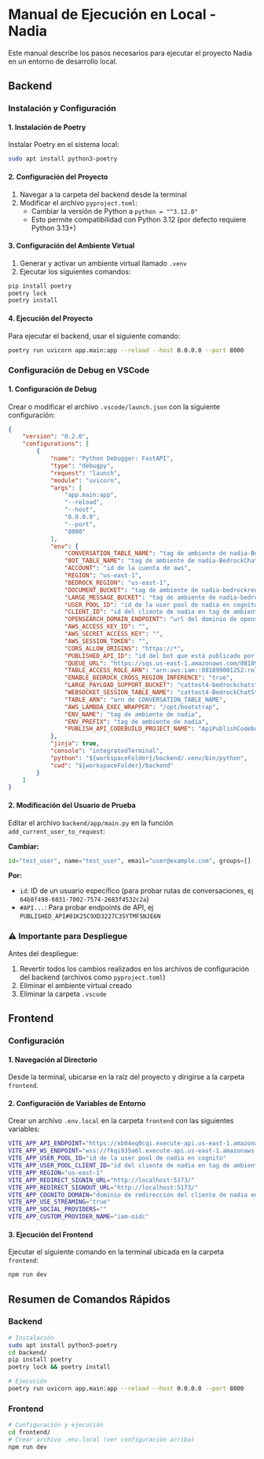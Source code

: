 # Manual de Ejecución en Local - Nadia

Este manual describe los pasos necesarios para ejecutar el proyecto Nadia en un entorno de desarrollo local.

## Backend

### Instalación y Configuración

#### 1. Instalación de Poetry

Instalar Poetry en el sistema local:

```bash
sudo apt install python3-poetry
```

#### 2. Configuración del Proyecto

1. Navegar a la carpeta del backend desde la terminal
2. Modificar el archivo `pyproject.toml`:
   - Cambiar la versión de Python a `python = "^3.12.0"`
   - Esto permite compatibilidad con Python 3.12 (por defecto requiere Python 3.13+)

#### 3. Configuración del Ambiente Virtual

1. Generar y activar un ambiente virtual llamado `.venv`
2. Ejecutar los siguientes comandos:

```bash
pip install poetry
poetry lock
poetry install
```

#### 4. Ejecución del Proyecto

Para ejecutar el backend, usar el siguiente comando:

```bash
poetry run uvicorn app.main:app --reload --host 0.0.0.0 --port 8000
```

### Configuración de Debug en VSCode

#### 1. Configuración de Debug

Crear o modificar el archivo `.vscode/launch.json` con la siguiente configuración:

```json
{
    "version": "0.2.0",
    "configurations": [
        {
            "name": "Python Debugger: FastAPI",
            "type": "debugpy",
            "request": "launch",
            "module": "uvicorn",
            "args": [
                "app.main:app",
                "--reload",
                "--host",
                "0.0.0.0",
                "--port",
                "8000"
            ],
            "env": {
                "CONVERSATION_TABLE_NAME": "tag de ambiente de nadia-BedrockChatStack-DatabaseConversationTable...",
                "BOT_TABLE_NAME": "tag de ambiente de nadia-BedrockChatStack-DatabaseBotTable....",
                "ACCOUNT": "id de la cuenta de aws",
                "REGION": "us-east-1",
                "BEDROCK_REGION": "us-east-1",
                "DOCUMENT_BUCKET": "tag de ambiente de nadia-bedrockregionres-useast1documentbucket...",
                "LARGE_MESSAGE_BUCKET": "tag de ambiente de nadia-bedrockchatstack-largemessagebucket....",
                "USER_POOL_ID": "id de la user pool de nadia en cognito",
                "CLIENT_ID": "id del cliente de nadia en tag de ambiente de nadia",
                "OPENSEARCH_DOMAIN_ENDPOINT": "url del dominio de opensearch de nadia",
                "AWS_ACCESS_KEY_ID": "",
                "AWS_SECRET_ACCESS_KEY": "",
                "AWS_SESSION_TOKEN": "",
                "CORS_ALLOW_ORIGINS": "https://*",
                "PUBLISHED_API_ID": "id del bot que está publicado por api",
                "QUEUE_URL": "https://sqs.us-east-1.amazonaws.com/081899001252/ApiPublishmentStack01K1XHCJ3GERCGNREJBSP27QG1-ChatQueue3053B7B3-EeXgYujhzVLM",
                "TABLE_ACCESS_ROLE_ARN": "arn:aws:iam::081899001252:role/cattest4-BedrockChatStack-DatabaseTableAccessRole59-w8Eb6JNT5OW7",
                "ENABLE_BEDROCK_CROSS_REGION_INFERENCE": "true",
                "LARGE_PAYLOAD_SUPPORT_BUCKET": "cattest4-bedrockchatstack-websocketlargepayloadsup-vq5ypi80qu7s",
                "WEBSOCKET_SESSION_TABLE_NAME": "cattest4-BedrockChatStack-DatabaseWebsocketSessionTable2302422E-78VZP3VMY4SG",
                "TABLE_ARN": "arn de CONVERSATION_TABLE_NAME",
                "AWS_LAMBDA_EXEC_WRAPPER": "/opt/bootstrap",
                "ENV_NAME": "tag de ambiente de nadia",
                "ENV_PREFIX": "tag de ambiente de nadia",
                "PUBLISH_API_CODEBUILD_PROJECT_NAME": "ApiPublishCodebuildProject3-ktehaOkkegkr"
            },
            "jinja": true,
            "console": "integratedTerminal",
            "python": "${workspaceFolder}/backend/.venv/bin/python",
            "cwd": "${workspaceFolder}/backend"
        }
    ]
}
```

#### 2. Modificación del Usuario de Prueba

Editar el archivo `backend/app/main.py` en la función `add_current_user_to_request`:

**Cambiar:**
```python
id="test_user", name="test_user", email="user@example.com", groups=[]
```

**Por:**
- `id`: ID de un usuario específico (para probar rutas de conversaciones, ej `64b8f498-6031-7002-7574-2683f4532c2a`)
- `#API...`: Para probar endpoints de API, ej `PUBLISHED_API#01K25C9XD3227C3SYTMF5NJE6N`

### ⚠️ Importante para Despliegue

Antes del despliegue:
1. Revertir todos los cambios realizados en los archivos de configuración del backend (archivos como `pyproject.toml`)
2. Eliminar el ambiente virtual creado
3. Eliminar la carpeta `.vscode`

## Frontend

### Configuración

#### 1. Navegación al Directorio

Desde la terminal, ubicarse en la raíz del proyecto y dirigirse a la carpeta `frontend`.

#### 2. Configuración de Variables de Entorno

Crear un archivo `.env.local` en la carpeta `frontend` con las siguientes variables:

```bash
VITE_APP_API_ENDPOINT="https://xb04eq0cqi.execute-api.us-east-1.amazonaws.com"
VITE_APP_WS_ENDPOINT="wss://fkqi935a6l.execute-api.us-east-1.amazonaws.com/dev/"
VITE_APP_USER_POOL_ID="id de la user pool de nadia en cognito"
VITE_APP_USER_POOL_CLIENT_ID="id del cliente de nadia en tag de ambiente de nadia"
VITE_APP_REGION="us-east-1"
VITE_APP_REDIRECT_SIGNIN_URL="http://localhost:5173/"
VITE_APP_REDIRECT_SIGNOUT_URL="http://localhost:5173/"
VITE_APP_COGNITO_DOMAIN="dominio de redirección del cliente de nadia en cognito"
VITE_APP_USE_STREAMING="true"
VITE_APP_SOCIAL_PROVIDERS=""
VITE_APP_CUSTOM_PROVIDER_NAME="iam-oidc"
```

#### 3. Ejecución del Frontend

Ejecutar el siguiente comando en la terminal ubicada en la carpeta `frontend`:

```bash
npm run dev
```

## Resumen de Comandos Rápidos

### Backend
```bash
# Instalación
sudo apt install python3-poetry
cd backend/
pip install poetry
poetry lock && poetry install

# Ejecución
poetry run uvicorn app.main:app --reload --host 0.0.0.0 --port 8000
```

### Frontend
```bash
# Configuración y ejecución
cd frontend/
# Crear archivo .env.local (ver configuración arriba)
npm run dev
```
